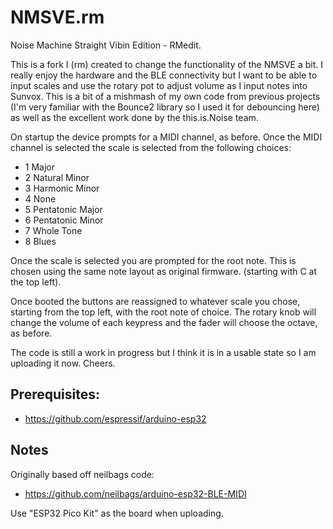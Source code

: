 # NMSVE.rm
Noise Machine Straight Vibin Edition - RMedit.

This is a fork I (rm) created to change the functionality of the NMSVE a bit. I really enjoy the hardware and the BLE connectivity but I want to be able to input scales and use the rotary pot to adjust volume as I input notes into Sunvox. This is a bit of a mishmash of my own code from previous projects (I'm very familiar with the Bounce2 library so I used it for debouncing here) as well as the excellent work done by the this.is.Noise team.

On startup the device prompts for a MIDI channel, as before. Once the MIDI channel is selected the scale is selected from the following choices:


* 1 Major
* 2	Natural Minor
* 3	Harmonic Minor
* 4	None
* 5	Pentatonic Major
* 6	Pentatonic Minor
* 7	Whole Tone
* 8	Blues

Once the scale is selected you are prompted for the root note. This is chosen using the same note layout as original firmware. (starting with C at the top left).

Once booted the buttons are reassigned to whatever scale you chose, starting from the top left, with the root note of choice. The rotary knob will change the volume of each keypress and the fader will choose the octave, as before.

The code is still a work in progress but I think it is in a usable state so I am uploading it now. Cheers.

## Prerequisites:
 * https://github.com/espressif/arduino-esp32
 
## Notes
 Originally based off neilbags code:
 * https://github.com/neilbags/arduino-esp32-BLE-MIDI
 
 Use "ESP32 Pico Kit" as the board when uploading.
